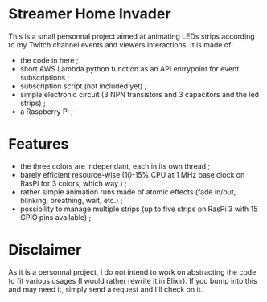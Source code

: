 # Streamer Home Invader

This is a small personnal project aimed at animating LEDs strips according to my Twitch channel events and viewers interactions. It is made of:
- the code in here ;
- short AWS Lambda python function as an API entrypoint for event subscriptions ;
- subscription script (not included yet) ;
- simple electronic circuit (3 NPN transistors and 3 capacitors and the led strips) ;
- a Raspberry Pi ;

# Features

- the three colors are independant, each in its own thread ;
- barely efficient resource-wise (10-15% CPU at 1 MHz base clock on RasPi for 3 colors, which way ) ;
- rather simple animation runs made of atomic effects (fade in/out, blinking, breathing, wait, etc.) ;
- possibility to manage multiple strips (up to five strips on RasPi 3 with 15 GPIO pins available) ;

# Disclaimer

As it is a personnal project, I do not intend to work on abstracting the code to fit various usages (I would rather rewrite it in Elixir). If you bump into this and may need it, simply send a request and I'll check on it.
